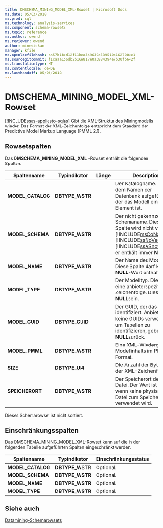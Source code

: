 ```yaml
---
title: DMSCHEMA_MINING_MODEL_XML-Rowset | Microsoft Docs
ms.date: 05/03/2018
ms.prod: sql
ms.technology: analysis-services
ms.component: schema-rowsets
ms.topic: reference
ms.author: owend
ms.reviewer: owend
author: minewiskan
manager: kfile
ms.openlocfilehash: aa57b1bed12f11bca349630e539510b162700cc1
ms.sourcegitcommit: f1caaa156db2b16e817e0a3884394e7b30fb642f
ms.translationtype: MT
ms.contentlocale: de-DE
ms.lasthandoff: 05/04/2018
---
```

# <a name="dmschemaminingmodelxml-rowset"></a>DMSCHEMA_MINING_MODEL_XML-Rowset
[!INCLUDE[ssas-appliesto-sqlas](../../../includes/ssas-appliesto-sqlas.md)]
  Gibt die XML-Struktur des Miningmodells wieder. Das Format der XML-Zeichenfolge entspricht dem Standard der Predictive Model Markup Language (PMML 2.1).  
  
## <a name="rowset-columns"></a>Rowsetspalten  
 Das **DMSCHEMA_MINING_MODEL_XML** -Rowset enthält die folgenden Spalten.  
  
|Spaltenname|Typindikator|Länge|Description|  
|-----------------|--------------------|------------|-----------------|  
|**MODEL_CATALOG**|**DBTYPE_WSTR**||Der Katalogname. Wird mit dem Namen der Datenbank aufgefüllt, von der das Modell ein Element ist.|  
|**MODEL_SCHEMA**|**DBTYPE_WSTR**||Der nicht gekennzeichnete Schemaname. Diese Spalte wird nicht von [!INCLUDE[msCoName](../../../includes/msconame-md.md)] [!INCLUDE[ssNoVersion](../../../includes/ssnoversion-md.md)] [!INCLUDE[ssASnoversion](../../../includes/ssasnoversion-md.md)]; er enthält immer **NULL**.|  
|**MODEL_NAME**|**DBTYPE_WSTR**||Der Name des Modells. Diese Spalte darf keinen **NULL**-Wert enthalten.|  
|**MODEL_TYPE**|**DBTYPE_WSTR**||Der Modelltyp. Dies ist eine anbieterspezifische Zeichenfolge. Diese kann **NULL**sein.|  
|**MODEL_GUID**|**DBTYPE_GUID**||Der GUID, der das Modell identifiziert. Anbieter, die keine GUIDs verwenden, um Tabellen zu identifizieren, geben **NULL**zurück.|  
|**MODEL_PMML**|**DBTYPE_WSTR**||Eine XML-Wiedergabe des Modellinhalts im PMML-Format.|  
|**SIZE**|**DBTYPE_UI4**||Die Anzahl der Bytes in der XML-Zeichenfolge.|  
|**SPEICHERORT**|**DBTYPE_WSTR**||Der Speicherort der XML-Datei. Der Wert ist **NULL** , wenn keine physische Datei zum Speichern verwendet wird.|  
  
 Dieses Schemarowset ist nicht sortiert.  
  
## <a name="restriction-columns"></a>Einschränkungsspalten  
 Das DMSCHEMA_MINING_MODEL_XML-Rowset kann auf die in der folgenden Tabelle aufgeführten Spalten eingeschränkt werden.  
  
|Spaltenname|Typindikator|Einschränkungsstatus|  
|-----------------|--------------------|-----------------------|  
|**MODEL_CATALOG**|**DBTYPE_W**STR|Optional.|  
|**MODEL_SCHEMA**|**DBTYPE_WSTR**|Optional.|  
|**MODEL_NAME**|**DBTYPE_WSTR**|Optional.|  
|**MODEL_TYPE**|**DBTYPE_WSTR**|Optional.|  
  
## <a name="see-also"></a>Siehe auch  
 [Datamining-Schemarowsets](../../../analysis-services/schema-rowsets/data-mining/data-mining-schema-rowsets.md)  
  
  
